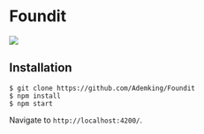 # Foundit

![](https://i.imgur.com/qazKlP2.png)

## Installation
```
$ git clone https://github.com/Ademking/Foundit
$ npm install
$ npm start
```
Navigate to `http://localhost:4200/`.
